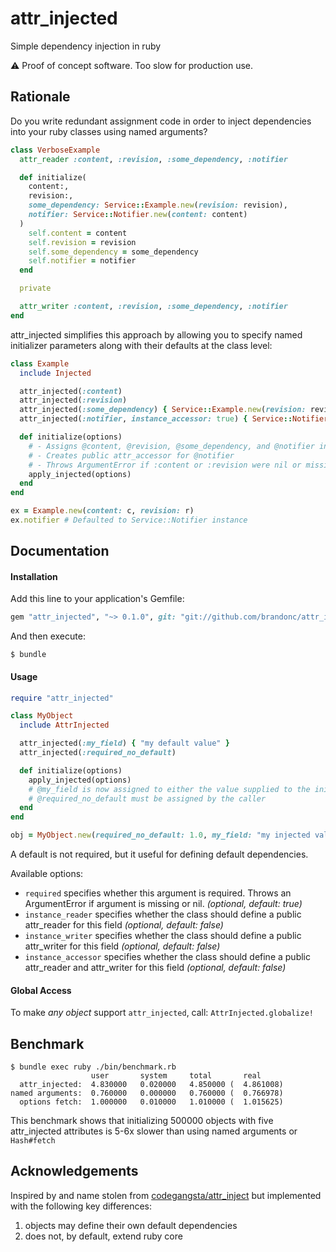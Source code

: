 # attr_injected

Simple dependency injection in ruby

:warning: Proof of concept software. Too slow for production use.

## Rationale

Do you write redundant assignment code in order to inject dependencies into your ruby classes using named arguments?

```ruby
class VerboseExample
  attr_reader :content, :revision, :some_dependency, :notifier

  def initialize(
    content:,
    revision:,
    some_dependency: Service::Example.new(revision: revision),
    notifier: Service::Notifier.new(content: content)
  )
    self.content = content
    self.revision = revision
    self.some_dependency = some_dependency
    self.notifier = notifier
  end

  private

  attr_writer :content, :revision, :some_dependency, :notifier
end
```

attr_injected simplifies this approach by allowing you to specify named initializer parameters along with their defaults
at the class level:

```ruby
class Example
  include Injected

  attr_injected(:content)
  attr_injected(:revision)
  attr_injected(:some_dependency) { Service::Example.new(revision: revision) }
  attr_injected(:notifier, instance_accessor: true) { Service::Notifier.new(content: content) }

  def initialize(options)
    # - Assigns @content, @revision, @some_dependency, and @notifier instance variables
    # - Creates public attr_accessor for @notifier
    # - Throws ArgumentError if :content or :revision were nil or missing
    apply_injected(options)
  end
end

ex = Example.new(content: c, revision: r)
ex.notifier # Defaulted to Service::Notifier instance
```

## Documentation

#### Installation

Add this line to your application's Gemfile:

```ruby
gem "attr_injected", "~> 0.1.0", git: "git://github.com/brandonc/attr_injected.git"
```

And then execute:

```shell
$ bundle
```

#### Usage

```ruby
require "attr_injected"

class MyObject
  include AttrInjected

  attr_injected(:my_field) { "my default value" }
  attr_injected(:required_no_default)

  def initialize(options)
    apply_injected(options)
    # @my_field is now assigned to either the value supplied to the initialized or the default supplied by the block
    # @required_no_default must be assigned by the caller
  end
end

obj = MyObject.new(required_no_default: 1.0, my_field: "my injected value")
```

A default is not required, but it useful for defining default dependencies.

Available options:

* `required` specifies whether this argument is required. Throws an ArgumentError if argument is missing or nil. *(optional, default: true)*
* `instance_reader` specifies whether the class should define a public attr_reader for this field *(optional, default: false)*
* `instance_writer` specifies whether the class should define a public attr_writer for this field *(optional, default: false)*
* `instance_accessor` specifies whether the class should define a public attr_reader and attr_writer for this field *(optional, default: false)*

#### Global Access

To make _any object_ support `attr_injected`, call: `AttrInjected.globalize!`

## Benchmark

```
$ bundle exec ruby ./bin/benchmark.rb
                  user       system     total       real
  attr_injected:  4.830000   0.020000   4.850000 (  4.861008)
named arguments:  0.760000   0.000000   0.760000 (  0.766978)
  options fetch:  1.000000   0.010000   1.010000 (  1.015625)
```

This benchmark shows that initializing 500000 objects with five attr_injected attributes is 5-6x slower than
using named arguments or `Hash#fetch`

## Acknowledgements

Inspired by and name stolen from [codegangsta/attr_inject](https://github.com/codegangsta/attr_inject) but implemented
with the following key differences:

1. objects may define their own default dependencies
2. does not, by default, extend ruby core
